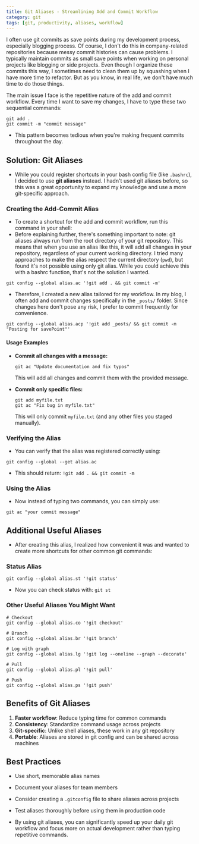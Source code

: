 ```yaml
---
title: Git Aliases - Streamlining Add and Commit Workflow
category: git
tags: [git, productivity, aliases, workflow]
---
```


I often use git commits as save points during my development process, especially blogging process. Of course, I don't do this in company-related repositories because messy commit histories can cause problems. I typically maintain commits as small save points when working on personal projects like blogging or side projects. Even though I organize these commits this way, I sometimes need to clean them up by squashing when I have more time to refactor. But as you know, in real life, we don't have much time to do those things.

The main issue I face is the repetitive nature of the add and commit workflow. Every time I want to save my changes, I have to type these two sequential commands:

```shell
git add .
git commit -m "commit message"
```

- This pattern becomes tedious when you're making frequent commits throughout the day.

## Solution: Git Aliases

- While you could register shortcuts in your bash config file (like `.bashrc`), I decided to use **git aliases** instead. I hadn't used git aliases before, so this was a great opportunity to expand my knowledge and use a more git-specific approach.

### Creating the Add-Commit Alias

- To create a shortcut for the add and commit workflow, run this command in your shell:
- Before explaining further, there's something important to note: git aliases always run from the root directory of your git repository. This means that when you use an alias like this, it will add all changes in your repository, regardless of your current working directory. I tried many approaches to make the alias respect the current directory (`pwd`), but found it's not possible using only git alias. While you could achieve this with a bashrc function, that's not the solution I wanted.

```shell
git config --global alias.ac '!git add . && git commit -m'
```

- Therefore, I created a new alias tailored for my workflow. In my blog, I often add and commit changes specifically in the `_posts/` folder. Since changes here don't pose any risk, I prefer to commit frequently for convenience.

```shell
git config --global alias.acp '!git add _posts/ && git commit -m "Posting for savePoint"'
```

#### Usage Examples

- **Commit all changes with a message:**
  ```shell
  git ac "Update documentation and fix typos"
  ```
  This will add all changes and commit them with the provided message.

- **Commit only specific files:**
  ```shell
  git add myfile.txt
  git ac "Fix bug in myfile.txt"
  ```
  This will only commit `myfile.txt` (and any other files you staged manually).

### Verifying the Alias

- You can verify that the alias was registered correctly using:

```shell
git config --global --get alias.ac
```

- This should return: `!git add . && git commit -m`

### Using the Alias

- Now instead of typing two commands, you can simply use:

```shell
git ac "your commit message"
```

## Additional Useful Aliases

- After creating this alias, I realized how convenient it was and wanted to create more shortcuts for other common git commands:

### Status Alias

```shell
git config --global alias.st '!git status'
```

- Now you can check status with: `git st`

### Other Useful Aliases You Might Want

```shell
# Checkout
git config --global alias.co '!git checkout'

# Branch
git config --global alias.br '!git branch'

# Log with graph
git config --global alias.lg '!git log --oneline --graph --decorate'

# Pull
git config --global alias.pl '!git pull'

# Push
git config --global alias.ps '!git push'
```

## Benefits of Git Aliases

1. **Faster workflow**: Reduce typing time for common commands
1. **Consistency**: Standardize command usage across projects
1. **Git-specific**: Unlike shell aliases, these work in any git repository
1. **Portable**: Aliases are stored in git config and can be shared across machines

## Best Practices

- Use short, memorable alias names
- Document your aliases for team members
- Consider creating a `.gitconfig` file to share aliases across projects
- Test aliases thoroughly before using them in production code

- By using git aliases, you can significantly speed up your daily git workflow and focus more on actual development rather than typing repetitive commands.







